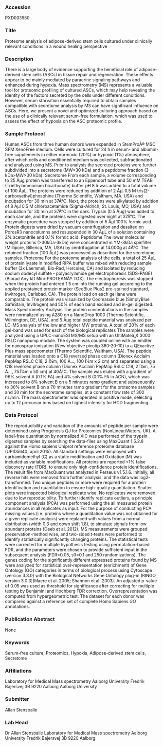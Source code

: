 ### Accession
PXD003550

### Title
Proteome analysis of adipose-derived stem cells cultured under clinically relevant conditions in a wound healing perspective

### Description
There is a large body of evidence supporting the beneficial role of adipose-derived stem cells (ASCs) in tissue repair and regeneration. These effects appear to be mainly mediated by paracrine signaling pathways and enhanced during hypoxia. Mass spectrometry (MS) represents a valuable tool for proteomic profiling of cultured ASCs, which may help revealing the identity of the factors secreted by the cells under different conditions. However, serum starvation essentially required to obtain samples compatible with secretome analysis by MS can have significant influence on ASCs. Here, we present a novel and optimized culturing approach based on the use of a clinically relevant serum-free formulation, which was used to assess the effect of hypoxia on the ASC proteomic profile.

### Sample Protocol
Human ASCs from three human donors were expanded in StemProÂ® MSC SFM XenoFree medium. Cells were cultured for 24 h in serum- and albumin-free supplements in either normoxic (20%) or hypoxic (1%) atmosphere, after which cells and conditioned medium was collected, subfractionated and analyzed using MS. Prior to analysis the secreted proteins were further subdivided into a secretome (MW>30 kDa) and a peptidome fraction (3 kDa>MW>30 kDa). Secretome From each sample, a volume corresponding to 25 Âµg protein was transferred to an Eppendorf tube and 50 mM TEAB (Triethylammonium bicarbonate) buffer pH 8.5 was added to a total volume of 100 ÂµL. The proteins were reduced by addition of 2 Âµl 0.5 M tris(2-carboxyethyl)phosphine (Thermo Scientific, Waltham, MA, USA) and incubation for 30 min at 37Â°C. Next, the proteins were alkylated by addition of 8 Âµl 0.5 M chloroacetamide (Sigma-Aldrich, St. Louis, MO, USA) and incubation for 30 min at 37Â°C in the dark. Trypsin (0.5 Âµg) was added to each sample, and the proteins were digested over night at 37Â°C. The enzymatic procedure was stopped by addition of 5 Âµl 100% formic acid. Protein digests were dried by vacuum centrifugation and desalted on PorosR3 nanocolumns and resuspended in 30 ÂµL of a solution containing 2% acetonitrile and 0.1% formic acid. Peptidome The lower molecular weight proteins (>30kDa-3kDa) were concentrated in YM-3kDa spinfilter (Millipore, Billerica, MA, USA) by centrifugation at 14.000g at 4Â°C. The retained fraction (100 ÂµL) was processed as described for the secretome samples.  Proteome For the proteome analysis of the cells, a total of 25 ÂµL of protein lysate in modified RIPA buffer was mixed with reducing sample buffer (2x Laemmeli, Bio-Rad, Hercules, CA) and isolated by reducing sodium dodecyl sulfate - polyacrylamide gel electrophoresis  (SDS-PAGE)(Biorad Any kD Mini-PROTEANÂ® TGX). The electrophoresis was stopped when the protein had entered 1.5 cm into the running gel according to the applied prestained protein marker (SeeBlue Plus2 pre-stained standard, Invitrogen, Carlsbad, CA). The protein load on each gel lane were comparable. The protein was visualized by Coomassie blue (SimplyBlue SafeStain, Invitrogen) and 50% of each band excised and in-gel digested. Mass Spectrometry Analysis The protein concentrations in the samples were normalized using A280 on a NanoDrop 1000 (Thermo Scientific, Wilmington, DE, USA), and 5 Âµg total peptide material was analyzed per LC-MS analysis of the low and higher MW proteins. A total of 20% of each gel-band was used for each of the biological replicates  The samples were analyzed using a UPLC-nanoESI MS/MS setup with an UltiMateâ„¢ 3000 RSLC nanopump module. The system was coupled online with an emitter for nanospray ionization (New objective picotip 360-20-10) to a QExactive Plus mass spectrometer (Thermo Scientific, Waltham, USA). The peptide material was loaded onto a C18 reversed phase column (Dionex Acclaim PepMap RSLC C18, 2 Î¼m, 100 Ã…, 100 Î¼m x 2 cm) and separated using a C18 reversed phase column (Dionex Acclaim PepMap RSLC C18, 2 Î¼m, 75 Ã…, 75 Î¼m x 50 cm) at 40Â°C. The sample was eluted with a gradient of 96% solvent A (0.1% FA) and 4% solvent B (0.1% FA in ACN), which was increased to 8% solvent B on a 5 minutes ramp gradient and subsequently to 30% solvent B on a 70 minutes ramp gradient for the proteome samples and 30 min for the secretome samples, at a constant flow rate of 300 nL/min. The mass spectrometer was operated in positive mode, selecting up to 12 precursor ions based on highest intensity for HCD fragmenting.

### Data Protocol
The reproducibility and variation of the amounts of peptide per sample were determined using Progenesis QJ for Proteomics (NonLinear/Waters, UK). A label-free quantitation by normalized XIC was performed of the trypsin digested samples by searching the data-files using MaxQuant 1.5.2.8 against the Homo sapiens Uniprot reference proteome database (UPID5640; april 2015). All standard settings were employed with carbamidomethyl (C) as a static modification and Oxidation (M) was included as variable modifications. All proteins are reported <1% false discovery rate (FDR), to ensure only high-confidence protein identifications. The result file from MaxQuant was analyzed in Perseus v1.5.1.6. Initially, all reverse hits were removed from further analysis, and the data was log2-transformed. Two unique peptides or more were required for a protein identification and quantitation to ensure high-quality quantitation. Scatter plots were inspected biological replicate wise. No replicates were removed due to low reproducibility. To further identify replicate outliers, a principle component analysis (PCA) was performed using the all measured protein abundances in all replicates as input. For the purpose of conducting PCA missing values (i.e. proteins where a quantitation value was not obtained for a given replicate analysis) were replaced with values from a normal distribution (width 0.3 and down shift 1.8), to simulate signals from low abundant proteins (Deeb et al. 2012).  MS measurements were grouped preservation-method wise, and two-sided t-tests were performed to identify statistically significantly changing proteins. The statistical tests were corrected for multiple hypothesis testing using permutation-based FDR, and the parameters were chosen to provide sufficient input in the subsequent analysis (FDR=0.05, s0=0.1 and 250 randomizations). The genes coding for the significantly different expressed proteins found by MS were analyzed for statistical over-representation (enrichment) of Gene Ontology (GO) categories in terms of biological process using Cytoscape (version 3.3.0) with the Biological Networks Gene Ontology plug-in (BINGO, version 3.0.3)(Maere et al. 2005; Shannon et al. 2003). An adjusted p-value of 0.05 was used as threshold for significance after correcting for multiple testing by Benjamini and Hochberg FDR correction. Overrepresentation was computed from hypergeometric test. The dataset for each donor was compared against a reference set of complete Homo Sapiens GO annotations.

### Publication Abstract
None

### Keywords
Serum-free culture, Proteomics, Hypoxia, Adipose-derived stem cells, Secretome

### Affiliations
Laboratory for Medical Mass spectrometry Aalborg University Fredrik Bajersvej 3B 9220 Aalborg
Aalborg University

### Submitter
Allan Stensballe

### Lab Head
Dr Allan Stensballe
Laboratory for Medical Mass spectrometry Aalborg University Fredrik Bajersvej 3B 9220 Aalborg


